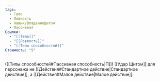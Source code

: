 ```yaml
---
tags:
  - Тело
  - Ловкость
  - Навык/ВладениеЩитом
  - Пассивная
Ссылки:
  - "[[Тело]]"
  - "[[Ловкость]]"
  - "[[Типы способностей]]"
Стоимость: "5"
---
```

([[Типы способностей#Пассивная способность|П]]) [[Удар Щитом]] для персонажа не [[Действия#Стандартное действие|Стандартное действие]], а [[Действия#Малое действие|Малое действие]]. 